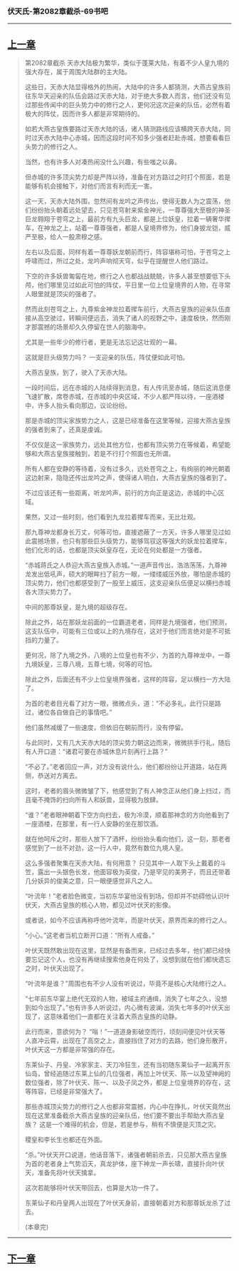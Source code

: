 ### 伏天氏-第2082章截杀-69书吧

--------
[上一章](./431755cb997a7cb53df788a0f126ae65.md)
--------


>
>
>
>第2082章截杀
>天赤大陆极为繁华，类似于蓬莱大陆，有着不少人皇九境的强大存在，属于周围大陆群的主大陆。
>
>这些日，天赤大陆显得格外的热闹，大陆中的许多人都猜测，大燕古皇族前往东华天迎亲的队伍会路过天赤大陆，对于绝大多数人而言，他们还没有见过那些传闻中的巨头势力中的修行之人，更何况这次迎亲的队伍，必然有着极大的阵仗，因而许多人都是非常期待的。
>
>如若大燕古皇族要路过天赤大陆的话，诸人猜测路线应该横跨天赤大陆，同时过天赤大陆中心赤城，因而这段时间不知多少强者赶赴赤城，想要看看巨头势力的修行之人。
>
>当然，也有许多人对凑热闹没什么兴趣，有些嗤之以鼻。
>
>但赤城的许多顶尖势力却是严阵以待，准备在对方路过之时打个照面，若是能够有机会接触下，对他们而言有利而无一害。
>
>这一天，天赤大陆外围，忽然间有龙吟之声传出，使得无数人为之震荡，他们纷纷抬头朝着远处望去，只见苍穹射来紫金神光，一尊尊强大至极的神圣巨龙翱翔于苍穹之上，最前方有九头巨龙，都是上位妖皇，拉着一辆奢华撵车，在神龙之上，站着一尊尊强者，都是人皇境界修为，他们身披龙铠，威严至极，给人一股肃穆之感。
>
>左右以及后面，同样有着一尊尊妖龙朝前而行，阵容堪称可怕，于苍穹之上呼啸而过，所过之处，龙吟声响彻天穹，似乎在提醒世人他们路过。
>
>下空的许多妖兽匍匐在地，修行之人也都战战兢兢，许多人甚至想要低下头颅，他们哪里见过如此可怕的阵仗，平日里一位上位皇境界的人物，在寻常人眼里就是顶尖的强者了。
>
>然而此刻苍穹之上，九尊紫金神龙拉着撵车前行，大燕古皇族的迎亲队伍直接从高空驶过，转瞬间便远去，消失了诸人的视野之中，速度极快，然而刚才那震撼的场景却久久停留在世人的脑海中。
>
>尤其是一些年少的修行者，更是无法忘记这壮观的一幕。
>
>这就是巨头级势力吗？
>一支迎亲的队伍，阵仗便如此可怕。
>
>大燕古皇族，到了，驶入了天赤大陆。
>
>一段时间后，远在赤城的人陆续得到消息，有人传讯至赤城，随后这消息便飞速扩散，席卷赤城，在赤城的中央区域，不少人都严阵以待，一座酒楼中，许多人抬头看向那边，议论纷纷。
>
>那是赤城的顶尖家族势力之人，这是已经准备在这里等候，迎接大燕古皇族的强者到来了，还真是虔诚。
>
>不仅仅是这一家族势力，远处其他方位，也都有顶尖势力在等候着，希望能够和大燕古皇族接触到，若是不行打个照面也无所谓。
>
>所有人都在安静的等待着，没有过多久，远处苍穹之上，有绚丽的神光朝着这边射来，隐隐还传出龙吟之声，使得诸人明白，大燕古皇族的强者到了。
>
>不过应该还有一些距离，听龙吟声，前行的方向正是这边，赤城的中心区域。
>
>果然，又过一些时刻，他们看到九龙拉着撵车而来，无比壮观。
>
>那九尊神龙都身长万丈，何等可怕，直接遮蔽了一方天，许多人哪里见过如此震撼场景，也只有那些巨头级势力，能够驾驭这等强大的妖龙拉着撵车，他们化形的话，也都是顶尖妖皇存在，无论在何处都是一方强者。
>
>“赤城蒋氏之人恭迎大燕古皇族入赤城。”一道声音传出，浩浩荡荡，九尊神龙发出低吼声，硕大的眼眸扫了前方一眼，一缕缕威压外放，哪怕是赤城的顶尖势力，他们也都感受到了一股至上威压，这支迎亲队伍便足以横扫赤城各大顶尖势力了。
>
>中间的那尊妖皇，是九境的超级存在。
>
>除此之外，站在那妖龙前面的一位霸道老者，同样是九境强者，他们预测，这支队伍中，可能有三位或以上的九境存在，这对于他们而言绝对是不可抵挡的力量了。
>
>更何况，除了九境之外，八境的上位皇也有不少，为首的九尊神龙中，一尊九境妖皇，三尊八境，五尊七境，何等的可怕。
>
>除此之外，后面还有不少上位皇境界强者，这样的阵容，足以横扫一方大陆了。
>
>为首的老者目光看了对方一眼，微微点头，道：“不必多礼，此行只是路过，诸位各自做自己的事情吧。”
>
>他们虽然减缓了一些速度，但依旧在朝前而行，没有停留。
>
>与此同时，又有几大天赤大陆的顶尖势力朝这边而来，微微拱手行礼，随后有人开口道：“诸君可要在赤城休息片刻再行上路？”
>
>“不必了。”老者回应一声，对方没有说什么，他们都纷纷让开道路，站在两侧，恭送对方离去。
>
>这时，老者的眉头微微皱了下，他感觉到了有人神念正从他们身上扫过，而且毫不掩饰的扫向所有人和妖兽，显得极为放肆。
>
>“谁？”老者眼神朝着下空方向扫去，极为冷漠，顺着那神念的方向他看到了一座酒楼，在那里，有一行人安静的坐在那饮酒。
>
>就在他呵斥之时，那些人放下了酒杯，纷纷抬头看向他们，这一刻，那老者感觉到了一丝不对劲，这一行人中，竟然有数位九境人皇。
>
>这么多强者聚集在天赤大陆，有何用意？
>只见其中一人取下头上戴着的斗笠，露出一头银色长发，他面容极为英俊，乃是罕见的美男子，而且还带着几分妖异的俊美之意，只一眼便感觉非凡之人。
>
>“叶流年！”老者脸色微变，当初东华宴他没有到场，但却并不妨碍他认识叶伏天，大燕古皇族的核心人物，都见过叶伏天的影像。
>
>或者说，如今不应该再称呼他叶流年，而是叶伏天，原界而来的修行之人。
>
>“小心。”这老者当机立断开口道：“所有人戒备。”
>
>叶伏天既然敢出现在这里，显然是有备而来，已经过去多年，他们都已经快要忘记这个人，也没有再继续搜索他身在何处了，没想到就在他们都快遗忘之时，叶伏天出现了。
>
>“叶流年是谁？”周围也有不少人没有听说过，毕竟不是核心大陆修行之人。
>
>“七年前东华宴上绝代无双的人物，被域主府通缉，消失了七年之久，没想到如今出现了。”也有许多人听说过，内心微有波澜，消失七年多的叶伏天出现了，这意味着他们一直都在关注着大燕古皇族的动静。
>
>此行而来，意欲何为？
>“嗡！”一道道身影破空而行，顷刻间便见叶伏天等人直冲云霄，出现在了高空之上，直接挡住了对方的去路，他们身形散开，叶伏天这一方都是非常强的存在。
>
>东莱仙子、丹皇、冷家家主、天刀冷狂生，还有当初随东莱仙子一起离开东仙岛，曾经追随过东莱上仙的几位强者，再加上叶伏天、陈一以及望神阙的数位强者，除了叶伏天、陈一、以及子凤之外，都是上位皇境界的存在，这等阵容，已经是非常强大了。
>
>那些赤城顶尖势力的修行之人也都非常震撼，内心中在挣扎，叶伏天竟然出现在这里准备截杀大燕古皇族的迎亲队伍，他们要不要出手帮助大燕古皇族？
>这是一个难得的机会，但是，若是参与，稍有不慎便是灭顶之灾。
>
>稷皇和李长生也都还在外面。
>
>“杀。”叶伏天开口说道，他话音落下，诸强者朝前杀去，只见那大燕古皇族为首的老者身上气势滔天，真龙护体，座下神龙一声长啸，直接扑向叶伏天，准备先将叶伏天擒拿。
>
>这次若能够将叶伏天带回去，也算是大功一件了。
>
>东莱仙子和丹皇两人出现在了叶伏天身前，直接朝着对方和那尊妖龙杀了过去。
>
>(本章完)
>
>

--------
[下一章](./73fc58c044161c0ec4439f791b52c69a.md)
--------
